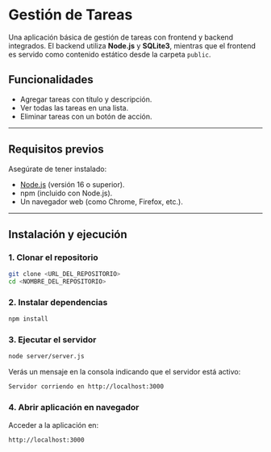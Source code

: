 # Gestión de Tareas

Una aplicación básica de gestión de tareas con frontend y backend integrados. El backend utiliza **Node.js** y **SQLite3**, mientras que el frontend es servido como contenido estático desde la carpeta `public`.

## Funcionalidades

- Agregar tareas con título y descripción.
- Ver todas las tareas en una lista.
- Eliminar tareas con un botón de acción.

---

## Requisitos previos

Asegúrate de tener instalado:

- [Node.js](https://nodejs.org/) (versión 16 o superior).
- npm (incluido con Node.js).
- Un navegador web (como Chrome, Firefox, etc.).

---

## Instalación y ejecución

### 1. Clonar el repositorio

```bash
git clone <URL_DEL_REPOSITORIO>
cd <NOMBRE_DEL_REPOSITORIO>
```
### 2. Instalar dependencias
```bash
npm install
```
### 3. Ejecutar el servidor
```bash
node server/server.js
```
Verás un mensaje en la consola indicando que el servidor está activo:
```bash
Servidor corriendo en http://localhost:3000
```
### 4. Abrir aplicación en navegador
Acceder a la aplicación en:
```bash
http://localhost:3000
```
